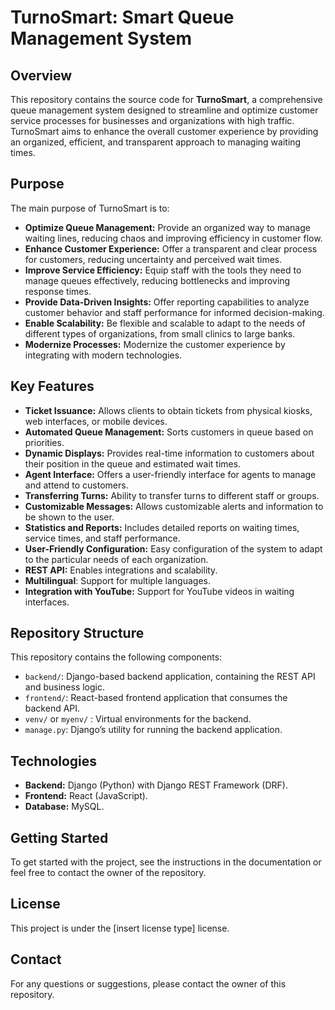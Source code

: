 # TurnoSmart: Smart Queue Management System

## Overview

This repository contains the source code for **TurnoSmart**, a comprehensive queue management system designed to streamline and optimize customer service processes for businesses and organizations with high traffic. TurnoSmart aims to enhance the overall customer experience by providing an organized, efficient, and transparent approach to managing waiting times.

## Purpose

The main purpose of TurnoSmart is to:

*   **Optimize Queue Management:** Provide an organized way to manage waiting lines, reducing chaos and improving efficiency in customer flow.
*   **Enhance Customer Experience:** Offer a transparent and clear process for customers, reducing uncertainty and perceived wait times.
*   **Improve Service Efficiency:** Equip staff with the tools they need to manage queues effectively, reducing bottlenecks and improving response times.
*   **Provide Data-Driven Insights:** Offer reporting capabilities to analyze customer behavior and staff performance for informed decision-making.
*   **Enable Scalability:** Be flexible and scalable to adapt to the needs of different types of organizations, from small clinics to large banks.
*  **Modernize Processes:** Modernize the customer experience by integrating with modern technologies.

## Key Features

*   **Ticket Issuance:** Allows clients to obtain tickets from physical kiosks, web interfaces, or mobile devices.
*   **Automated Queue Management:** Sorts customers in queue based on priorities.
*   **Dynamic Displays:** Provides real-time information to customers about their position in the queue and estimated wait times.
*   **Agent Interface:** Offers a user-friendly interface for agents to manage and attend to customers.
*   **Transferring Turns:** Ability to transfer turns to different staff or groups.
*   **Customizable Messages:** Allows customizable alerts and information to be shown to the user.
*   **Statistics and Reports:** Includes detailed reports on waiting times, service times, and staff performance.
*   **User-Friendly Configuration:** Easy configuration of the system to adapt to the particular needs of each organization.
*   **REST API:** Enables integrations and scalability.
*  **Multilingual**: Support for multiple languages.
*  **Integration with YouTube:** Support for YouTube videos in waiting interfaces.

## Repository Structure

This repository contains the following components:

*   `backend/`: Django-based backend application, containing the REST API and business logic.
*   `frontend/`: React-based frontend application that consumes the backend API.
*   `venv/` or `myenv/` : Virtual environments for the backend.
*   `manage.py`: Django’s utility for running the backend application.

## Technologies

*   **Backend:** Django (Python) with Django REST Framework (DRF).
*   **Frontend:** React (JavaScript).
*   **Database:** MySQL.


## Getting Started

To get started with the project, see the instructions in the documentation or feel free to contact the owner of the repository.

## License

This project is under the [insert license type] license.

## Contact

For any questions or suggestions, please contact the owner of this repository.
